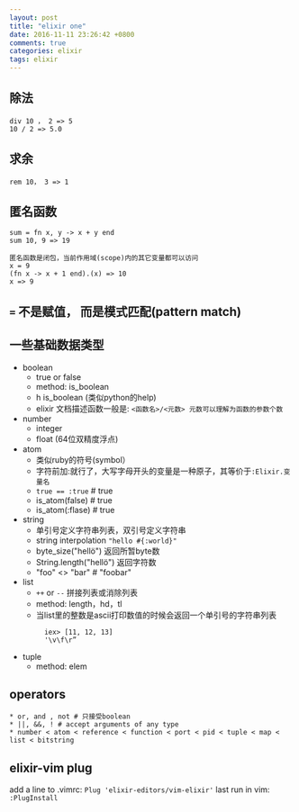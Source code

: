 ```yaml
---
layout: post
title: "elixir one"
date: 2016-11-11 23:26:42 +0800
comments: true
categories: elixir
tags: elixir
---
```

## 除法

    div 10 ， 2 => 5
    10 / 2 => 5.0

## 求余

    rem 10， 3 => 1

## 匿名函数

    sum = fn x, y -> x + y end
    sum 10, 9 => 19

    匿名函数是闭包，当前作用域(scope)内的其它变量都可以访问
    x = 9
    (fn x -> x + 1 end).(x) => 10
    x => 9


## `=` 不是赋值， 而是模式匹配(pattern match)  

## 一些基础数据类型
* boolean
    * true or false
    * method: is_boolean
    * h is_boolean (类似python的help)
    * elixir 文档描述函数一般是:
        `<函数名>/<元数>
        元数可以理解为函数的参数个数`
* number
    * integer
    * float (64位双精度浮点)
* atom
    * 类似ruby的符号(symbol）
    * 字符前加:就行了，大写字母开头的变量是一种原子，其等价于`:Elixir.变量名`
    * `true == :true` # true
    * is_atom(false) # true
    * is_atom(:flase) # true
*  string
    * 单引号定义字符串列表，双引号定义字符串
    *  string interpolation  `"hello #{:world}"`
    * byte_size("hellö") 返回所暂byte数
    * String.length("hellö") 返回字符数
    * "foo" <> "bar" # "foobar"
* list
    * `++` or `--` 拼接列表或消除列表
    * method: length，hd，tl
    * 当list里的整数是ascii打印数值的时候会返回一个单引号的字符串列表
       ```
         iex> [11, 12, 13]
         '\v\f\r”
       ```
- tuple
    * method: elem

## operators
    * or, and , not # 只接受boolean
    * ||, &&, ! # accept arguments of any type
    * number < atom < reference < function < port < pid < tuple < map < list < bitstring

## elixir-vim plug
add a line to .vimrc:
    `Plug 'elixir-editors/vim-elixir'`
last run in vim:
  `:PlugInstall`
